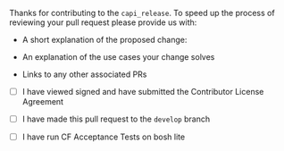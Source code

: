 Thanks for contributing to the `capi_release`. To speed up the process of reviewing your pull request please provide us with:

* A short explanation of the proposed change:

* An explanation of the use cases your change solves

* Links to any other associated PRs

* [ ] I have viewed signed and have submitted the Contributor License Agreement

* [ ] I have made this pull request to the `develop` branch

* [ ] I have run CF Acceptance Tests on bosh lite
